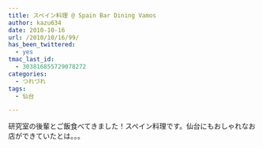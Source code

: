 ```yaml
---
title: スペイン料理 @ Spain Bar Dining Vamos
author: kazu634
date: 2010-10-16
url: /2010/10/16/99/
has_been_twittered:
  - yes
tmac_last_id:
  - 303816855729078272
categories:
  - つれづれ
tags:
  - 仙台

---
```

研究室の後輩とご飯食べてきました！スペイン料理です。仙台にもおしゃれなお店ができていたとは。。。

<div class="pp_items">
<div class="pp_item">
</div>
  
<div class="pp_item">
<img style="max-width: 100%;" src="http://static.pixelpipe.com/8392b232-235b-4137-b5e8-c51d5c168d9d_b.jpg" alt="" />
</div>
  
<div class="pp_item">
<img style="max-width: 100%;" src="http://static.pixelpipe.com/fb84ddb8-fba2-441f-8f1d-9a9acc820f39_b.jpg" alt="" />
</div>
</div>